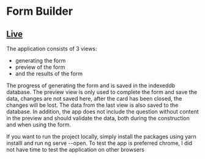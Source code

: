 
# Form Builder
## [Live](https://form-builderx2.herokuapp.com)

The application consists of 3 views:
* generating the form
* preview of the form
* and the results of the form

The progress of generating the form and is saved in the indexeddb database. The preview view is only used to complete the form and save the data, changes are not saved here, after the card has been closed, the changes will be lost. The data from the last view is also saved to the database. In addition, the app does not include the question without content in the preview and should validate the data, both during the construction and when using the form.

If you want to run the project locally, simply install the packages using yarn installl and run ng serve --open. To test the app is preferred chrome, I did not have time to test the application on other browsers

